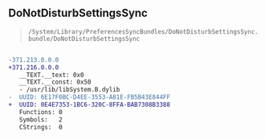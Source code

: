 ## DoNotDisturbSettingsSync

> `/System/Library/PreferencesSyncBundles/DoNotDisturbSettingsSync.bundle/DoNotDisturbSettingsSync`

```diff

-371.213.0.0.0
+371.216.0.0.0
   __TEXT.__text: 0x0
   __TEXT.__const: 0x50
   - /usr/lib/libSystem.B.dylib
-  UUID: 6E17F0BC-D4EE-3553-A81E-FB5B43E844FF
+  UUID: 0E4E7353-1BC6-320C-8FFA-BAB7308B3388
   Functions: 0
   Symbols:   2
   CStrings:  0

```
